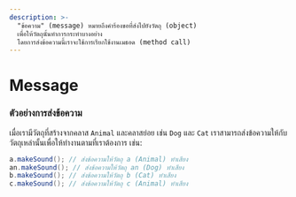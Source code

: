 ```yaml
---
description: >-
  "ข้อความ" (message) หมายถึงคำร้องขอที่ส่งไปยังวัตถุ (object)
  เพื่อให้วัตถุนั้นทำการกระทำบางอย่าง
  โดยการส่งข้อความนี้เราจะใช้การเรียกใช้งานเมธอด (method call)
---
```


# Message



### ตัวอย่างการส่งข้อความ

เมื่อเรามีวัตถุที่สร้างจากคลาส `Animal` และคลาสย่อย เช่น `Dog` และ `Cat` เราสามารถส่งข้อความให้กับวัตถุเหล่านั้นเพื่อให้ทำงานตามที่เราต้องการ เช่น:

```java
a.makeSound(); // ส่งข้อความให้วัตถุ a (Animal) ทำเสียง
an.makeSound(); // ส่งข้อความให้วัตถุ an (Dog) ทำเสียง
b.makeSound(); // ส่งข้อความให้วัตถุ b (Cat) ทำเสียง
c.makeSound(); // ส่งข้อความให้วัตถุ c (Animal) ทำเสียง
```
